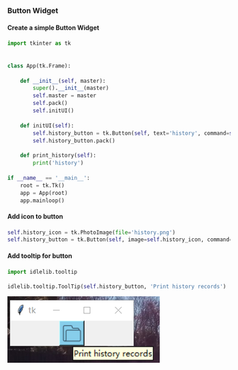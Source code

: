 ### Button Widget

#### Create a simple Button Widget
```python
import tkinter as tk


class App(tk.Frame):

    def __init__(self, master):
        super().__init__(master)
        self.master = master
        self.pack()
        self.initUI()

    def initUI(self):
        self.history_button = tk.Button(self, text='history', command=self.print_history)
        self.history_button.pack()

    def print_history(self):
        print('history')

if __name__ == '__main__':
    root = tk.Tk()
    app = App(root)
    app.mainloop()
```
#### Add icon to button
```python
self.history_icon = tk.PhotoImage(file='history.png')
self.history_button = tk.Button(self, image=self.history_icon, command=self.print_history, bg='sky blue')
```
#### Add tooltip for button
```python
import idlelib.tooltip

idlelib.tooltip.ToolTip(self.history_button, 'Print history records')
```

![](/assets/ch2/tkbutton.PNG)









